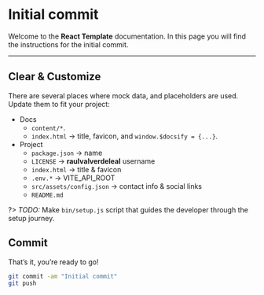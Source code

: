 # Initial commit

Welcome to the **React Template** documentation. In this page you will find the instructions for the initial commit.

---

## Clear & Customize

There are several places where mock data, and placeholders are used.
Update them to fit your project:

- Docs
    - `content/*`.
    - `index.html` -> title, favicon, and `window.$docsify = {...}`.
- Project
    - `package.json` -> name
    - `LICENSE` -> **raulvalverdeleal** username
    - `index.html` -> title & favicon
    - `.env.*` -> VITE_API_ROOT
    - `src/assets/config.json` -> contact info & social links
    - `README.md`

?> _TODO:_ Make `bin/setup.js` script that guides the developer through the setup journey.

## Commit

That’s it, you’re ready to go!

```bash
git commit -am "Initial commit"
git push
```
